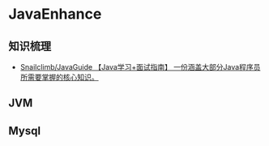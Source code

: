 # JavaEnhance
## 知识梳理
-  [Snailclimb/JavaGuide 【Java学习+面试指南】 一份涵盖大部分Java程序员所需要掌握的核心知识。](https://github.com/Snailclimb/JavaGuide)
## JVM
## Mysql
